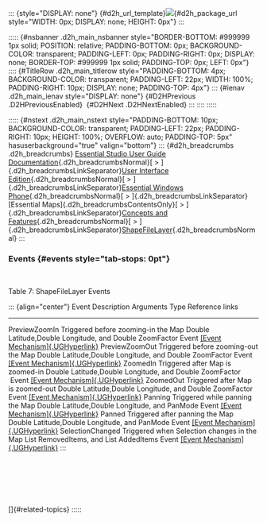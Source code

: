 ::: {style="DISPLAY: none"}
[](ms-xhelp:///?Id=d2h_url_template){#d2h_url_template}![](!package_url!){#d2h_package_url style="WIDTH: 0px; DISPLAY: none; HEIGHT: 0px"}
:::

::::: {#nsbanner .d2h_main_nsbanner style="BORDER-BOTTOM: #999999 1px solid; POSITION: relative; PADDING-BOTTOM: 0px; BACKGROUND-COLOR: transparent; PADDING-LEFT: 0px; PADDING-RIGHT: 0px; DISPLAY: none; BORDER-TOP: #999999 1px solid; PADDING-TOP: 0px; LEFT: 0px"}
:::: {#TitleRow .d2h_main_titlerow style="PADDING-BOTTOM: 4px; BACKGROUND-COLOR: transparent; PADDING-LEFT: 22px; WIDTH: 100%; PADDING-RIGHT: 10px; DISPLAY: none; PADDING-TOP: 4px"}
::: {#ienav .d2h_main_ienav style="DISPLAY: none"}
[](ms-xhelp:///?Id=cf35ed4b-9aed-4b29-af74-c33719fe1a6b){#D2HPrevious .D2HPreviousEnabled}  [](ms-xhelp:///?Id=f7d6105a-4133-487d-af87-1bcfb7d92569){#D2HNext .D2HNextEnabled}
:::
::::
:::::

::::: {#nstext .d2h_main_nstext style="PADDING-BOTTOM: 10px; BACKGROUND-COLOR: transparent; PADDING-LEFT: 22px; PADDING-RIGHT: 10px; HEIGHT: 100%; OVERFLOW: auto; PADDING-TOP: 5px" hasuserbackground="true" valign="bottom"}
::: {#d2h_breadcrumbs .d2h_breadcrumbs}
[Essential Studio User Guide Documentation](ms-xhelp:///?Id=12457748-09e3-4d74-a240-8e049cedf030){.d2h_breadcrumbsNormal}[ \> ]{.d2h_breadcrumbsLinkSeparator}[User Interface Edition](ms-xhelp:///?Id=c29296b7-531c-413b-a0ec-488ca1f7f669){.d2h_breadcrumbsNormal}[ \> ]{.d2h_breadcrumbsLinkSeparator}[Essential Windows Phone](ms-xhelp:///?Id=5ea1999c-4eff-4775-b84e-407dc825f555){.d2h_breadcrumbsNormal}[ \> ]{.d2h_breadcrumbsLinkSeparator}[Essential Maps]{.d2h_breadcrumbsContentsOnly}[ \> ]{.d2h_breadcrumbsLinkSeparator}[Concepts and Features](ms-xhelp:///?Id=fe4335c8-1cb6-47a4-a6f3-e9bc318bba8d){.d2h_breadcrumbsNormal}[ \> ]{.d2h_breadcrumbsLinkSeparator}[ShapeFileLayer](ms-xhelp:///?Id=eb430cc3-4639-467e-a54d-f223e1266aff){.d2h_breadcrumbsNormal}
:::

### Events {#events style="tab-stops: 0pt"}

 

Table 7: ShapeFileLayer Events

::: {align="center"}
  Event              Description                                   Arguments                                                 Type     Reference links
  ------------------ --------------------------------------------- --------------------------------------------------------- -------- -----------------------------------------------------------------------------------------
  PreviewZoomIn      Triggered before zooming-in the Map           Double Latitude,Double Longitude, and Double ZoomFactor   Event    [[Event Mechanism]{.UGHyperlink}](ms-xhelp:///?Id=2bfa12de-acd6-4f09-b2fd-181bd8eed66a)
  PreviewZoomOut     Triggered before zooming-out the Map          Double Latitude,Double Longitude, and Double ZoomFactor   Event    [[Event Mechanism]{.UGHyperlink}](ms-xhelp:///?Id=e5a26ec4-1d33-4adb-a141-3faae855f892)
  ZoomedIn           Triggered after Map is zoomed-in              Double Latitude,Double Longitude, and Double ZoomFactor    Event   [[Event Mechanism]{.UGHyperlink}](ms-xhelp:///?Id=7c10b224-a4ea-4fc9-9001-14a1ae81e83b)
  ZoomedOut          Triggered after Map is zoomed-out             Double Latitude,Double Longitude, and Double ZoomFactor   Event    [[Event Mechanism]{.UGHyperlink}](ms-xhelp:///?Id=7c10b224-a4ea-4fc9-9001-14a1ae81e83b)
  Panning            Triggered while panning the Map               Double Latitude,Double Longitude, and PanMode             Event    [[Event Mechanism]{.UGHyperlink}](ms-xhelp:///?Id=8c8e64fd-3f7c-49b7-9da4-ead03a407645)
  Panned             Triggered after panning the Map               Double Latitude,Double Longitude, and PanMode             Event    [[Event Mechanism]{.UGHyperlink}](ms-xhelp:///?Id=8c8e64fd-3f7c-49b7-9da4-ead03a407645)
  SelectionChanged   Triggered when Selection changes in the Map   List RemovedItems, and List AddedItems                    Event    [[Event Mechanism]{.UGHyperlink}](ms-xhelp:///?Id=b0ff40c1-1de5-47db-a178-653b0a5beaa4)
:::

 

 

 

[]{#related-topics}
:::::

